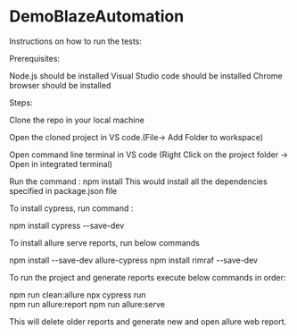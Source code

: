 # DemoBlazeAutomation

Instructions on how to run the tests:

Prerequisites:

Node.js should be installed
Visual Studio code should be installed
Chrome browser should be installed

Steps:

Clone the repo in your local machine

Open the cloned project in VS code.(File-> Add Folder to workspace)

Open command line terminal in VS code (Right Click on the project folder -> Open in integrated terminal)

Run the command : npm install This would install all the dependencies specified in package.json file

To install cypress, run command : 

npm install cypress --save-dev

To install allure serve reports, run below commands

  npm install --save-dev allure-cypress
  npm install rimraf --save-dev   

To run the project and generate reports execute below commands in order:

npm run clean:allure 
npx cypress run  
npm run allure:report
npm run allure:serve 

This will delete older reports and generate new and open allure web report.


 
